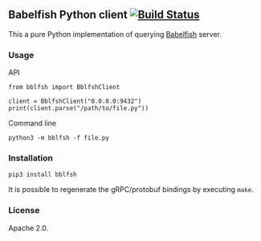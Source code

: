 ## Babelfish Python client [![Build Status](https://travis-ci.org/bblfsh/client-python.svg?branch=master)](https://travis-ci.org/bblfsh/client-python)

This a pure Python implementation of querying [Babelfish](https://doc.bblf.sh/) server.

### Usage

API
```
from bblfsh import BblfshClient

client = BblfshClient("0.0.0.0:9432")
print(client.parse("/path/to/file.py"))
```

Command line
```
python3 -m bblfsh -f file.py
```

### Installation

```
pip3 install bblfsh
```

It is possible to regenerate the gRPC/protobuf bindings by executing `make`.

### License

Apache 2.0.
